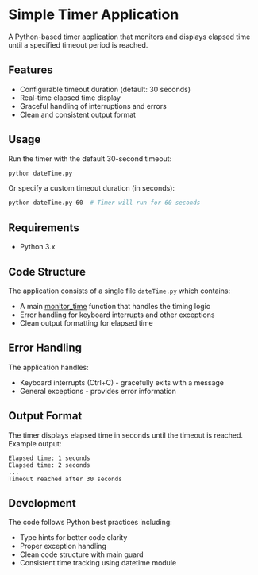 # Simple Timer Application

A Python-based timer application that monitors and displays elapsed time until a specified timeout period is reached.

## Features

- Configurable timeout duration (default: 30 seconds)
- Real-time elapsed time display
- Graceful handling of interruptions and errors
- Clean and consistent output format

## Usage

Run the timer with the default 30-second timeout:
```bash
python dateTime.py
```

Or specify a custom timeout duration (in seconds):
```bash
python dateTime.py 60  # Timer will run for 60 seconds
```

## Requirements

- Python 3.x

## Code Structure

The application consists of a single file `dateTime.py` which contains:
- A main [monitor_time](cci:1://file:///Users/pss/devspace/dateTime.py:3:0-28:48) function that handles the timing logic
- Error handling for keyboard interrupts and other exceptions
- Clean output formatting for elapsed time

## Error Handling

The application handles:
- Keyboard interrupts (Ctrl+C) - gracefully exits with a message
- General exceptions - provides error information

## Output Format

The timer displays elapsed time in seconds until the timeout is reached. Example output:
```
Elapsed time: 1 seconds
Elapsed time: 2 seconds
...
Timeout reached after 30 seconds
```

## Development

The code follows Python best practices including:
- Type hints for better code clarity
- Proper exception handling
- Clean code structure with main guard
- Consistent time tracking using datetime module
